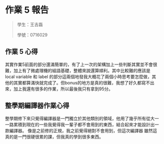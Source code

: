 # 作業 5 報告

> 學生：王吉磊  
>
> 學號：0716029

## 作業 5 心得
其實作業5前面的部分還滿簡單的，有了上一次的架構加上一些判斷其實並不會很難，加上有了微處理機的組語基礎，整體來說還算順利。其中比較難的應該是local variable 和 label 的部分這兩個地發我大概花了兩個小時思考要怎麼做，其他的其實都算滿快就完成了。但bonus的地方是真的很難，我想了好久都寫不出來，加上我還有很多的作業，所以最後我只有拿到95分。

## 整學期編譯器作業心得
整學期修下來只覺得編譯器是一門獨立於其他類別的領域，他用了幾乎所有從大一一路累積到現在的一些我覺得我一輩子都不會用到的東西，結合起來才能設計出一款編譯器。
像是之前修的正規，我之前覺得絕對不會用到，但這次編譯器
雖然這真的是一門很硬很累的課，但我真的學到很多東西。
